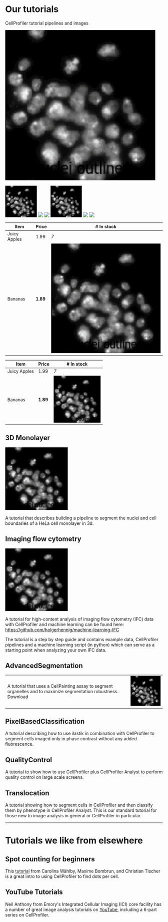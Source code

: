 # Our tutorials
CellProfiler tutorial pipelines and images

![](Revitalize_example_pipelines/giftry2.gif)

<img src="https://github.com/rsenft1/tutorials/blob/master/Revitalize_example_pipelines/giftry2.gif" width="20%">
<img src="./blob/master/Revitalize_example_pipelines/giftry2.gif" width="20%">
<img src="blob/master/Revitalize_example_pipelines/giftry2.gif" width="20%">
<img src="Revitalize_example_pipelines/giftry2.gif" width="20%">
<img src="/blob/master/Revitalize_example_pipelines/giftry2.gif" width="20%">
<img src="https://github.com/rsenft1/tutorials/Revitalize_example_pipelines/giftry2.gif" width="20%">



| Item         | Price     | # In stock |
|--------------|-----------|------------|
| Juicy Apples | 1.99      | *7*        |
| Bananas      | **1.89**  | <img src="https://github.com/rsenft1/tutorials/blob/master/Revitalize_example_pipelines/giftry2.gif" width="100%">      |

| Item         | Price     | # In stock |
|--------------|-----------|------------|
| Juicy Apples | 1.99      | *7*        |
| Bananas      | **1.89**  | <img src="Revitalize_example_pipelines/giftry2.gif" width="150">      |


## 3D Monolayer

<img src="Revitalize_example_pipelines/giftry2.gif" width="200">

A tutorial that describes building a pipeline to segment the nuclei and cell boundaries of a HeLa cell monolayer in 3d. 

## Imaging flow cytometry

<img src="Revitalize_example_pipelines/giftry2.gif" width="200">

A tutorial for high-content analysis of imaging flow cytometry (IFC) data with CellProfiler and machine learning can be found here:
https://github.com/holgerhennig/machine-learning-IFC

The tutorial is a step by step guide and contains example data, CellProfiler pipelines and a machine learning script (in python) which can serve as a starting point when analyzing your own IFC data.

## AdvancedSegmentation

|          |      |  
|--------------|-----------|
| A tutorial that uses a CellPainting assay to segment organelles and to maximize segmentation robustness. <br> Download     | <img src="Revitalize_example_pipelines/giftry2.gif" width="200">   |

## PixelBasedClassification

A tutorial describing how to use ilastik in combination with CellProfiler to segment cells imaged only in phase contrast without any added fluorescence.

## QualityControl

A tutorial to show how to use CellProfiler plus CellProfiler Analyst to perform quality control on large scale screens.

## Translocation

A tutorial showing how to segment cells in CellProfiler and then classify them by phenotype in CellProfiler Analyst.  This is our standard tutorial for those new to image analysis in general or CellProfiler in particular.


-----
# Tutorials we like from elsewhere

## Spot counting for beginners

This [tutorial](https://github.com/tischi/cellprofiler-practical-NeuBIAS-Lisbon-2017/blob/master/practical-handout.md) from Carolina Wählby, Maxime Bombrun, and Christian Tischer is a great intro to using CellProfiler to find dots per cell.

## YouTube Tutorials

Neil Anthony from Emory's Integrated Cellular Imaging (ICI) core facility has a number of great image analysis tutorials on [YouTube](https://www.youtube.com/watch?v=IXsTba9Nxok&list=PL5Edc1v41fyBlbysy_1750IiT2xk6sDqO), including a 6-part series on CellProfiler.

